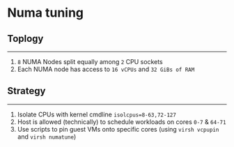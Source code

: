 # Numa tuning

## Toplogy
---
1. `8` NUMA Nodes split equally among `2` CPU sockets
2. Each NUMA node has access to `16 vCPUs` and `32 GiBs of RAM`


## Strategy
---
1. Isolate CPUs with kernel cmdline `isolcpus=8-63,72-127`
2. Host is allowed (technically) to schedule workloads on cores `0-7` & `64-71`
3. Use scripts to pin guest VMs onto specific cores (using `virsh vcpupin` and `virsh numatune`)